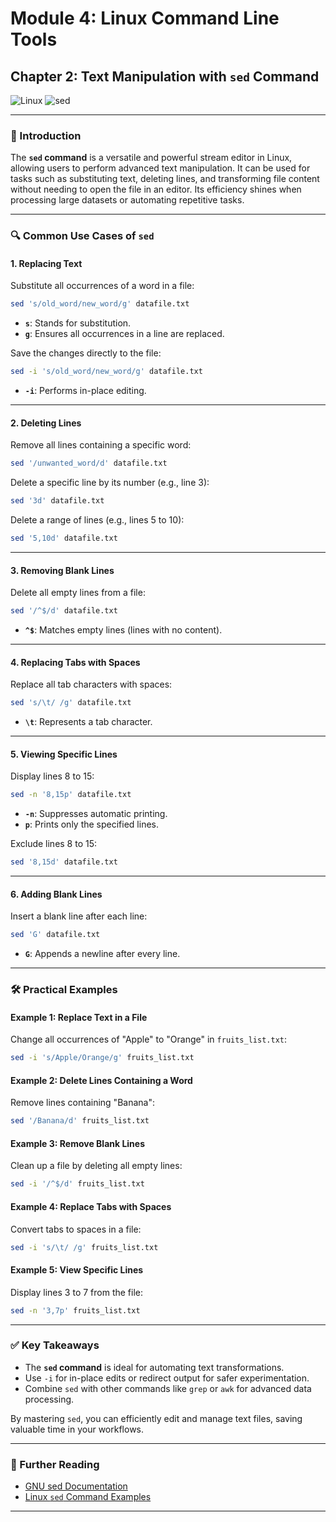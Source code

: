 # **Module 4: Linux Command Line Tools**

## **Chapter 2: Text Manipulation with `sed` Command**

![Linux](https://img.shields.io/badge/Linux-Command--Line-blue) ![sed](https://img.shields.io/badge/Command-sed-orange)

---

### **🔑 Introduction**

The **`sed` command** is a versatile and powerful stream editor in Linux, allowing users to perform advanced text manipulation. It can be used for tasks such as substituting text, deleting lines, and transforming file content without needing to open the file in an editor. Its efficiency shines when processing large datasets or automating repetitive tasks.

---

### **🔍 Common Use Cases of `sed`**

#### **1. Replacing Text**

Substitute all occurrences of a word in a file:
```bash
sed 's/old_word/new_word/g' datafile.txt
```
- **`s`**: Stands for substitution.
- **`g`**: Ensures all occurrences in a line are replaced.

Save the changes directly to the file:
```bash
sed -i 's/old_word/new_word/g' datafile.txt
```
- **`-i`**: Performs in-place editing.

---

#### **2. Deleting Lines**

Remove all lines containing a specific word:
```bash
sed '/unwanted_word/d' datafile.txt
```

Delete a specific line by its number (e.g., line 3):
```bash
sed '3d' datafile.txt
```

Delete a range of lines (e.g., lines 5 to 10):
```bash
sed '5,10d' datafile.txt
```

---

#### **3. Removing Blank Lines**

Delete all empty lines from a file:
```bash
sed '/^$/d' datafile.txt
```
- **`^$`**: Matches empty lines (lines with no content).

---

#### **4. Replacing Tabs with Spaces**

Replace all tab characters with spaces:
```bash
sed 's/\t/ /g' datafile.txt
```
- **`\t`**: Represents a tab character.

---

#### **5. Viewing Specific Lines**

Display lines 8 to 15:
```bash
sed -n '8,15p' datafile.txt
```
- **`-n`**: Suppresses automatic printing.
- **`p`**: Prints only the specified lines.

Exclude lines 8 to 15:
```bash
sed '8,15d' datafile.txt
```

---

#### **6. Adding Blank Lines**

Insert a blank line after each line:
```bash
sed 'G' datafile.txt
```
- **`G`**: Appends a newline after every line.

---

### **🛠️ Practical Examples**

#### **Example 1: Replace Text in a File**
Change all occurrences of "Apple" to "Orange" in `fruits_list.txt`:
```bash
sed -i 's/Apple/Orange/g' fruits_list.txt
```

#### **Example 2: Delete Lines Containing a Word**
Remove lines containing "Banana":
```bash
sed '/Banana/d' fruits_list.txt
```

#### **Example 3: Remove Blank Lines**
Clean up a file by deleting all empty lines:
```bash
sed -i '/^$/d' fruits_list.txt
```

#### **Example 4: Replace Tabs with Spaces**
Convert tabs to spaces in a file:
```bash
sed -i 's/\t/ /g' fruits_list.txt
```

#### **Example 5: View Specific Lines**
Display lines 3 to 7 from the file:
```bash
sed -n '3,7p' fruits_list.txt
```

---

### **✅ Key Takeaways**

- The **`sed` command** is ideal for automating text transformations.
- Use `-i` for in-place edits or redirect output for safer experimentation.
- Combine `sed` with other commands like `grep` or `awk` for advanced data processing.

By mastering `sed`, you can efficiently edit and manage text files, saving valuable time in your workflows.

---

### **📖 Further Reading**

- [GNU sed Documentation](https://www.gnu.org/software/sed/manual/sed.html)
- [Linux `sed` Command Examples](https://www.linuxcommand.org/lc3_adv_sed.php)

---

